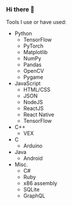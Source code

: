 ### Hi there 👋

<!--
**pokir/pokir** is a ✨ _special_ ✨ repository because its `README.md` (this file) appears on your GitHub profile.

Here are some ideas to get you started:

- 🔭 I’m currently working on ...
- 🌱 I’m currently learning ...
- 👯 I’m looking to collaborate on ...
- 🤔 I’m looking for help with ...
- 💬 Ask me about ...
- 📫 How to reach me: ...
- 😄 Pronouns: ...
- ⚡ Fun fact: ...
-->

Tools I use or have used:

- Python
  - TensorFlow
  - PyTorch
  - Matplotlib
  - NumPy
  - Pandas
  - OpenCV
  - Pygame
- JavaScript
  - HTML/CSS
  - JSON
  - NodeJS
  - ReactJS
  - React Native
  - TensorFlow
- C++
  - VEX
- C
  - Arduino
- Java
  - Android
- Misc.
  - C#
  - Ruby
  - x86 assembly
  - SQLite
  - GraphQL
